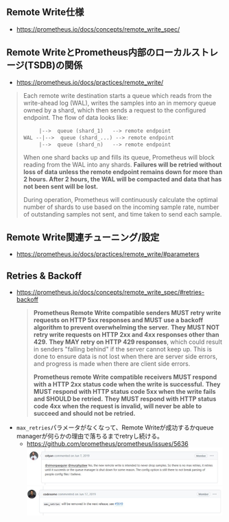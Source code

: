 ## Remote Write仕様
- https://prometheus.io/docs/concepts/remote_write_spec/

## Remote WriteとPrometheus内部のローカルストレージ(TSDB)の関係
- https://prometheus.io/docs/practices/remote_write/  
> Each remote write destination starts a queue which reads from the write-ahead log (WAL), writes the samples into an in memory queue owned by a shard, which then sends a request to the configured endpoint. The flow of data looks like:
>```
>      |-->  queue (shard_1)   --> remote endpoint
>WAL --|-->  queue (shard_...) --> remote endpoint
>      |-->  queue (shard_n)   --> remote endpoint
>```
> When one shard backs up and fills its queue, Prometheus will block reading from the WAL into any shards. **Failures will be retried without loss of data unless the remote endpoint remains down for more than 2 hours. After 2 hours, the WAL will be compacted and data that has not been sent will be lost.**
>
> During operation, Prometheus will continuously calculate the optimal number of shards to use based on the incoming sample rate, number of outstanding samples not sent, and time taken to send each sample.

## Remote Write関連チューニング/設定
- https://prometheus.io/docs/practices/remote_write/#parameters

## Retries & Backoff
- https://prometheus.io/docs/concepts/remote_write_spec/#retries-backoff
  > **Prometheus Remote Write compatible senders MUST retry write requests on HTTP 5xx responses and MUST use a backoff algorithm to prevent overwhelming the server.** **They MUST NOT retry write requests on HTTP 2xx and 4xx responses other than 429.** **They MAY retry on HTTP 429 responses**, which could result in senders "falling behind" if the server cannot keep up. This is done to ensure data is not lost when there are server side errors, and progress is made when there are client side errors.
  >
  > **Prometheus remote Write compatible receivers MUST respond with a HTTP 2xx status code when the write is successful.** **They MUST respond with HTTP status code 5xx when the write fails and SHOULD be retried.** **They MUST respond with HTTP status code 4xx when the request is invalid, will never be able to succeed and should not be retried.**
- `max_retries`パラメータがなくなって、Remote Writeが成功するかqueue managerが何らかの理由で落ちるまでretryし続ける。
  - https://github.com/prometheus/prometheus/issues/5636  
  ![](./image/max_retries.jpg)
  ![](./image/max_retries2.jpg)